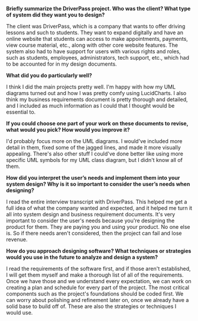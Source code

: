 **Briefly summarize the DriverPass project. Who was the client? What type of system did they want you to design?**

The client was DriverPass, which is a company that wants to offer driving lessons and such to students. They want to expand digitally and have an online website that students can access to make appointments, payments, view course material, etc., along with other core website features. The system also had to have support for users with various rights and roles, such as students, employees, administrators, tech support, etc., which had to be accounted for in my design documents.

**What did you do particularly well?**

I think I did the main projects pretty well. I'm happy with how my UML diagrams turned out and how I was pretty comfy using LucidCharts. I also think my business requirements document is pretty thorough and detailed, and I included as much information as I could that I thought would be essential to.

**If you could choose one part of your work on these documents to revise, what would you pick? How would you improve it?**

I'd probably focus more on the UML diagrams. I would've included more detail in them, fixed some of the jagged lines, and made it more visually appealing. There's also other stuff I could've done better like using more specific UML symbols for my UML class diagram, but I didn't know all of them.

**How did you interpret the user’s needs and implement them into your system design? Why is it so important to consider the user’s needs when designing?**

I read the entire interview transcript with DriverPass. This helped me get a full idea of what the company wanted and expected, and it helped me turn it all into system design and business requirement documents. It's very important to consider the user's needs because you're designing the product for them. They are paying you and using your product. No one else is. So if there needs aren't considered, then the project can fail and lose revenue.

**How do you approach designing software? What techniques or strategies would you use in the future to analyze and design a system?**

I read the requirements of the software first, and if those aren't established, I will get them myself and make a thorough list of all of the requirements. Once we have those and we understand every expectation, we can work on creating a plan and schedule for every part of the project. The most critical components such as the project's foundations should be coded first. We can worry about polishing and refinement later on, once we already have a solid base to build off of. These are also the strategies or techniques I would use.
